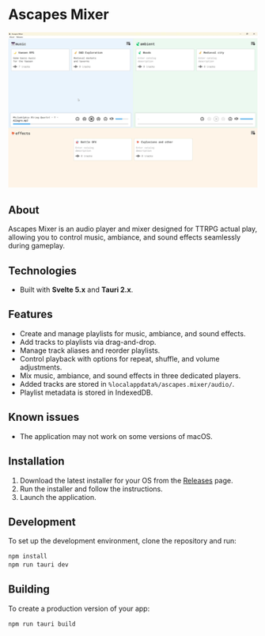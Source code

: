 # Ascapes Mixer  

![](./static/ascapes-mixer-preview.jpg)  

## About  

Ascapes Mixer is an audio player and mixer designed for TTRPG actual play, allowing you to control music, ambiance, and sound effects seamlessly during gameplay.  

## Technologies  

- Built with **Svelte 5.x** and **Tauri 2.x**.  

## Features  

- Create and manage playlists for music, ambiance, and sound effects.  
- Add tracks to playlists via drag-and-drop.  
- Manage track aliases and reorder playlists.  
- Control playback with options for repeat, shuffle, and volume adjustments.  
- Mix music, ambiance, and sound effects in three dedicated players.  
- Added tracks are stored in `%localappdata%/ascapes.mixer/audio/`.  
- Playlist metadata is stored in IndexedDB.  

## Known issues

- The application may not work on some versions of macOS.

## Installation  

1. Download the latest installer for your OS from the [Releases](https://github.com/ilyaly/ascapes-mixer/releases) page.  
2. Run the installer and follow the instructions.  
3. Launch the application.

## Development  

To set up the development environment, clone the repository and run:  

```bash
npm install
npm run tauri dev
```

## Building

To create a production version of your app:

```bash
npm run tauri build
```
